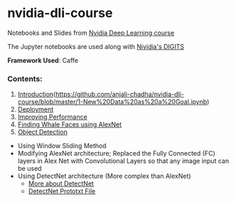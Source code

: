 # nvidia-dli-course
Notebooks and Slides from [Nvidia Deep Learning course](https://courses.nvidia.com/courses/course-v1:DLI+C-FX-01+V2/about)

The Jupyter notebooks are used along with [Nividia's DIGITS](https://github.com/NVIDIA/DIGITS)

**Framework Used**: Caffe

### Contents:
1. [Introduction](https://github.com/anjali-chadha/nvidia-dli-course/blob/master/0-Train%20a%20Model.ipynb)(https://github.com/anjali-chadha/nvidia-dli-course/blob/master/1-New%20Data%20as%20a%20Goal.ipynb)
2. [Deployment](https://github.com/anjali-chadha/nvidia-dli-course/blob/master/2-Deployment.ipynb)
3. [Improving Performance](https://github.com/anjali-chadha/nvidia-dli-course/blob/master/3-Improving%20Performance.ipynb)
4. [Finding Whale Faces using AlexNet](https://github.com/anjali-chadha/nvidia-dli-course/blob/master/4-Finding%20Whale%20Faces.ipynb)
5. [Object Detection](https://github.com/anjali-chadha/nvidia-dli-course/blob/master/5%20-%20Object%20detection.ipynb)
  * Using Window Sliding Method
  * Modifying AlexNet architecture; Replaced the Fully Connected (FC) layers in Alex Net with Convolutional Layers so that any image input can be used
  * Using DetectNet architecture (More complex than AlexNet)
    * [More about DetectNet](https://devblogs.nvidia.com/detectnet-deep-neural-network-object-detection-digits/)
    * [DetectNet Prototxt File](https://github.com/anjali-chadha/nvidia-dli-course/blob/master/deploy.prototxt)
